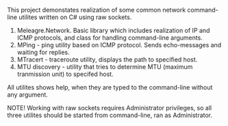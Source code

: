 This project demonstates realization of some common network command-line utilites written on C# using raw sockets.

1. Meleagre.Network. Basic library which includes realization of IP and ICMP protocols, and class for handling command-line arguments.
2. MPing - ping utility based on ICMP protocol. Sends echo-messages and waiting for replies. 
3. MTracert - traceroute utility, displays the path to specified host.
4. MTU discovery - utility that tries to determine MTU (maximum tranmission unit) to specifed host.

All utilites shows help, when they are typed to the command-line without any argument. 

NOTE! Working with raw sockets requires Administrator privileges, so all three utilites should be started 
from command-line, ran as Administrator.
